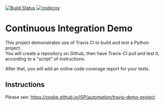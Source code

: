 [![Build Status](https://app.travis-ci.com/bhokin/demo-pyci.svg?branch=main)](https://app.travis-ci.com/github/bhokin/demo-pyci)
[![codecov](https://codecov.io/gh/bhokin/demo-pyci/branch/main/graph/badge.svg?token=C1JRNC4XM9)](https://codecov.io/gh/bhokin/demo-pyci)

Continuous Integration Demo
============================

This project demonstrates use of Travis CI to build and test a Python project.  
You will create a repository on Github, then have Travis-CI pull and test it,
according to a "script" of instructions.

After that, you will add an online code coverage report for your tests.

## Instructions

Please see: https://cpske.github.io/ISP/automation/travis-demo-project

